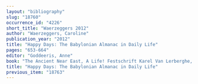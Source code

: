 ```yaml
---
layout: "bibliography"
slug: "18760"
occurrence_id: "4226"
short_title: "Waerzeggers 2012"
author: "Waerzeggers, Caroline"
publication_year: "2012"
title: "Happy Days: The Babylonian Almanac in Daily Life"
pages: "653-664"
editor: "Goddeeris, Anne"
book: "The Ancient Near East, A Life! Festschrift Karel Van Lerberghe, Orientalia Lovaniensia Analecta 220 (Leuven)"
title: "Happy Days: The Babylonian Almanac in Daily Life"
previous_item: "18763"
---
```

